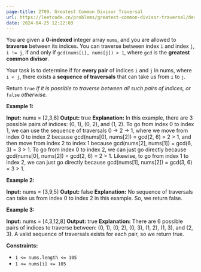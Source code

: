 ```yaml
---
page-title: 2709. Greatest Common Divisor Traversal
url: https://leetcode.cn/problems/greatest-common-divisor-traversal/description/?utm_source=LCUS&utm_medium=ip_redirect&utm_campaign=transfer2china
date: 2024-04-25 12:22:03
---
```

You are given a **0-indexed** integer array `nums`, and you are allowed to **traverse** between its indices. You can traverse between index `i` and index `j`, `i != j`, if and only if `gcd(nums[i], nums[j]) > 1`, where `gcd` is the **greatest common divisor**.

Your task is to determine if for **every pair** of indices `i` and `j` in nums, where `i < j`, there exists a **sequence of traversals** that can take us from `i` to `j`.

Return `true` *if it is possible to traverse between all such pairs of indices,* *or* `false` *otherwise.*

**Example 1:**

**Input:** nums = \[2,3,6\]
**Output:** true
**Explanation:** In this example, there are 3 possible pairs of indices: (0, 1), (0, 2), and (1, 2).
To go from index 0 to index 1, we can use the sequence of traversals 0 -> 2 -> 1, where we move from index 0 to index 2 because gcd(nums\[0\], nums\[2\]) = gcd(2, 6) = 2 > 1, and then move from index 2 to index 1 because gcd(nums\[2\], nums\[1\]) = gcd(6, 3) = 3 > 1.
To go from index 0 to index 2, we can just go directly because gcd(nums\[0\], nums\[2\]) = gcd(2, 6) = 2 > 1. Likewise, to go from index 1 to index 2, we can just go directly because gcd(nums\[1\], nums\[2\]) = gcd(3, 6) = 3 > 1.

**Example 2:**

**Input:** nums = \[3,9,5\]
**Output:** false
**Explanation:** No sequence of traversals can take us from index 0 to index 2 in this example. So, we return false.

**Example 3:**

**Input:** nums = \[4,3,12,8\]
**Output:** true
**Explanation:** There are 6 possible pairs of indices to traverse between: (0, 1), (0, 2), (0, 3), (1, 2), (1, 3), and (2, 3). A valid sequence of traversals exists for each pair, so we return true.

**Constraints:**

-   `1 <= nums.length <= 105`
-   `1 <= nums[i] <= 105`